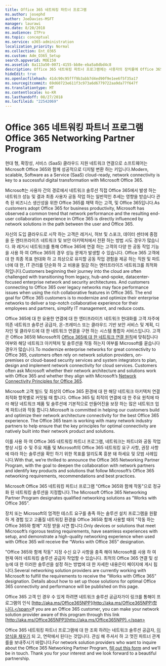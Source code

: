 ```yaml
---
title: Office 365 네트워킹 파트너 프로그램
ms.author: josephd
author: JoeDavies-MSFT
manager: laurawi
ms.date: 8/20/2018
ms.audience: ITPro
ms.topic: conceptual
ms.service: o365-administration
localization_priority: Normal
ms.collection: Ent_O365
ms.custom: Adm_O365_Setup
search.appverid: MOE150
ms.assetid: 8a113a50-0071-4155-bb8e-eba5a8dbd4c8
description: Office 365 네트워킹 파트너 프로그램에는 사용자의 장치를에 Office 365 사용 (영문)으로 인증 될 수 있습니다.
hideEdit: true
ms.openlocfilehash: 41dc90c95fff9b3abb7d4ed90f9e1ee6f5f35a17
ms.sourcegitcommit: 69d60723e611f3c973a6d6779722aa9da77f647f
ms.translationtype: MT
ms.contentlocale: ko-KR
ms.lasthandoff: 08/27/2018
ms.locfileid: "22542069"
---
```

# <a name="office-365-networking-partner-program"></a><span data-ttu-id="95faf-103">Office 365 네트워킹 파트너 프로그램</span><span class="sxs-lookup"><span data-stu-id="95faf-103">Office 365 Networking Partner Program</span></span>

<span data-ttu-id="95faf-104">현대 형, 확장성, 서비스 (SaaS) 클라우드 지원 네트워크 연결으로 소프트웨어는 Microsoft Office 365와 함께 성공적으로 디지털 변환 하는 키입니다.</span><span class="sxs-lookup"><span data-stu-id="95faf-104">Modern, scalable, Software as a Service (SaaS) cloud-ready, network connectivity is key to a successful digital transformation with Microsoft Office 365.</span></span>  

<span data-ttu-id="95faf-105">Microsoft는 사용자 간의 경로에서 네트워크 솔루션 직접 Office 365에서 발생 하는 네트워크 성능 및 결과 최종 사용자 공동 작업 하는 일반적인 추세는 영향을 받습니다 관측 된 비즈니스 생산성을 위한 Office 365를 채택 하는 고객, 및 Office 365입니다.</span><span class="sxs-lookup"><span data-stu-id="95faf-105">As customers adopt Office 365 for business productivity, Microsoft has observed a common trend that network performance and the resulting end-user collaboration experience in Office 365 is directly influenced by network solutions in the path between the user and Office 365.</span></span>  

<span data-ttu-id="95faf-p101">자신의 도입 클라우드로 시작 하는 고객은 레거시, 허브 및 스포크, 데이터 센터에 중점을 둔 엔터프라이즈 네트워크 및 보안 아키텍처에서 전환 하는 방법 시도 경우가 많습니다. 와 레거시 네트워크를 통해 Office 365에 연결 하는 고객의 다양 한 공동 작업 기능을 사용 하 여 Office 365의 경우 성능 문제가 발생할 수 있습니다. Office 365 고객에 대 한 최종 목표 현대화 하 고 최상으로 유지할 공동 작업 경험을 제공 하는 직원 및 파트너에 대 한, IT 관리를 단순화 하 고 비용을 절감 하는 엔터프라이즈 네트워크를 최적화 하입니다.</span><span class="sxs-lookup"><span data-stu-id="95faf-p101">Customers beginning their journey into the cloud are often challenged with transitioning from legacy, hub-and-spoke, datacenter-focused enterprise network and security architectures. And customers connecting to Office 365 over legacy networks may face performance issues when using the rich collaborative features in Office 365. The end goal for Office 365 customers is to modernize and optimize their enterprise networks to deliver a top-notch collaborative experience for their employees and partners, simplify IT management, and reduce costs.</span></span> 

<span data-ttu-id="95faf-p102">Office 365에 대 한 유용한 연결에 대 한 엔터프라이즈 네트워크 현대화를 고객 자주에 의존 네트워크 솔루션 공급자, 온-프레미스 또는 클라우드 기반 보안 서비스 및 계획, 디자인 및 클라우드에 대 한 네트워크 연결을 구현 하는 시스템 통합자 서비스입니다. 고객은 Office 365와 Microsoft의 [Office 365에 대 한 네트워크 연결 원칙](http://aka.ms/PNC)에 맞춰집니다 여부와 해당 네트워크 아키텍처 및 솔루션을 작동 하는지 여부를 Microsoft를 묻습니다 경우가 많습니다.</span><span class="sxs-lookup"><span data-stu-id="95faf-p102">To modernize enterprise networks for great connectivity to Office 365, customers often rely on network solution providers, on-premises or cloud-based security services and system integrators to plan, design and implement network connectivity for cloud services. Customers often ask Microsoft whether their network architecture and solutions work with Office 365 and whether they align with Microsoft’s [Network Connectivity Principles for Office 365](http://aka.ms/PNC).</span></span>  

<span data-ttu-id="95faf-p103">Microsoft 고객 빌드 및 최상의 Office 365 환경에 대 한 해당 네트워크 아키텍처 연결 최적화 항목별로 커밋될 때 합니다. Office 365 팀 최적의 연결에 대 한 주요 원칙에 따라 해당 네트워크 제품 및 솔루션에 기본적으로 만들어진을 보장 하는 많은 네트워크 업계 파트너와 작동 합니다.</span><span class="sxs-lookup"><span data-stu-id="95faf-p103">Microsoft is committed in helping our customers build and optimize their network architecture connectivity for the best Office 365 experience. The Office 365 team is working with many network industry partners to help ensure that the key principles for optimal connectivity are natively built into their network product and solutions.</span></span> 

<span data-ttu-id="95faf-113">이를 사용 하 여 Office 365 네트워킹 파트너 프로그램, 네트워크는 파트너와 공동 작업 향상 시킬 수 및 주요 제품 및 Microsoft의 Office 365 네트워킹 요구 사항, 권장 사항에 따라 하는 솔루션을 확인 하기 위한 목표를 알리도록 흥분 돼 하세요 및 모범 사례입니다.</span><span class="sxs-lookup"><span data-stu-id="95faf-113">With that, we’re thrilled to announce the Office 365 Networking Partner Program, with the goal to deepen the collaboration with network partners and identify key products and solutions that follow Microsoft’s Office 365 networking requirements, recommendations and best practices.</span></span> 

<span data-ttu-id="95faf-114">Microsoft Office 365 네트워킹 파트너 프로그램 "Office 365와 함께 작동"으로 정규화 된 네트워킹 솔루션을 지정합니다.</span><span class="sxs-lookup"><span data-stu-id="95faf-114">The Microsoft Office 365 Networking Partner Program designates qualified networking solutions as “Works with Office 365”.</span></span>  

<span data-ttu-id="95faf-115">장치 또는 Microsoft의 엄격한 테스트 요구를 충족 하는 솔루션 설치 프로그램을 원활 하 게 경험 있고 고품질 네트워킹 환경을 Office 365와 함께 사용할 때의 "작동 하는 Office 365와 함께" 지정 받을 시연 합니다.</span><span class="sxs-lookup"><span data-stu-id="95faf-115">Only devices or solutions that meet Microsoft’s rigorous testing requirements, have seamless experiences with setup, and demonstrate a high-quality networking experience when used with Office 365 will receive the “Works with Office 365” designation.</span></span>  

<span data-ttu-id="95faf-p104">"Office 365와 함께 작동" 지정 수신 요구 사항을 충족 해야 Microsoft를 사용 하 여 현재 여러 네트워킹 솔루션 공급자 작업할 수 있습니다. 최적의 Office 365 연결 및 성능에 대 한 이러한 솔루션을 설정 하는 방법에 대 한 자세한 내용은이 페이지에 게시 됩니다.</span><span class="sxs-lookup"><span data-stu-id="95faf-p104">Several networking solution providers are currently working with Microsoft to fulfill the requirements to receive the “Works with Office 365” designation. Details about how to set up those solutions for optimal Office 365 connectivity and performance will be published on this page.</span></span>  

<span data-ttu-id="95faf-118">Office 365 고객 인 경우 수 있게 하려면 네트워크 솔루션 공급자가이 링크를 통해이 프로그램의 인식 [http://aka.ms/Office365NPP](http://aka.ms/Office365NPP)합니다.</span><span class="sxs-lookup"><span data-stu-id="95faf-118">If you are an Office 365 customer, you can make your network solution provider aware of this program through this link [http://aka.ms/Office365NPP](http://aka.ms/Office365NPP).</span></span>

<span data-ttu-id="95faf-p105">Office 365 네트워킹 파트너 프로그램에 대 한 조회 하려는 네트워크 솔루션 공급자, [이 양식을 채우기](https://forms.office.com/Pages/ResponsePage.aspx?id=v4j5cvGGr0GRqy180BHbRyOZxByRF1dLgv7k6ye5z8pUMTNCVTYyVk9GNEYzWjFOVkI1SzdJNUkyWi4u) 되 고, 연락에서 된다는 것입니다. 관심 해 주셔서 하 고 멋진 파트너 관계를을 보내주시기 바랍니다.</span><span class="sxs-lookup"><span data-stu-id="95faf-p105">For network solution providers who want to inquire about the Office 365 Networking Partner Program, [fill out this form](https://forms.office.com/Pages/ResponsePage.aspx?id=v4j5cvGGr0GRqy180BHbRyOZxByRF1dLgv7k6ye5z8pUMTNCVTYyVk9GNEYzWjFOVkI1SzdJNUkyWi4u) and we’ll be in touch. Thank you for your interest and we look forward to a beautiful partnership.</span></span> 

